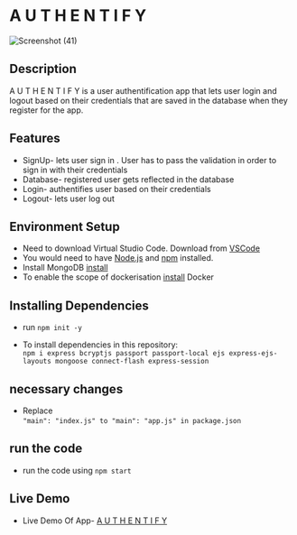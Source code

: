 # A U T H E N T I F Y 


![Screenshot (41)](https://user-images.githubusercontent.com/72491412/122679091-1e4e8b00-d207-11eb-8ce8-069a257a437f.png)


## Description

A U T H E N T I F Y  is a user authentification app that lets user login and logout based on their credentials that are saved in the database when they register for the app.


## Features

- SignUp- lets user sign in . User has to pass the validation in order to sign in with their credentials
- Database- registered user gets reflected in the database
- Login- authentifies user based on their credentials
- Logout- lets user log out

## Environment Setup

- Need to download Virtual Studio Code.
  Download from [VSCode](https://code.visualstudio.com/download)
- You would need to have [Node.js](https://nodejs.org/en/) and [npm](https://www.npmjs.com/) installed.
- Install MongoDB [install](https://docs.mongodb.com/guides/server/install/)
- To enable the scope of dockerisation [install](https://www.docker.com/products/docker-desktop) Docker

## Installing Dependencies

- run `npm init -y`

- To install dependencies in this repository:<br/>
  `npm i express bcryptjs passport passport-local ejs express-ejs-layouts mongoose connect-flash express-session`

## necessary changes

- Replace <br/>`"main": "index.js" to "main": "app.js" in package.json`

## run the code

- run the code using `npm start`


## Live Demo

- Live Demo Of App- [A U T H E N T I F Y](https://authentify-2021.herokuapp.com/)
